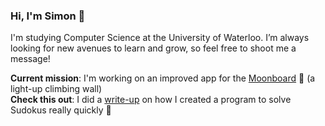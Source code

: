 ### Hi, I'm Simon 👋

I'm studying Computer Science at the University of Waterloo. I’m always looking for new avenues to learn and grow, so feel free to shoot me a message!

**Current mission**: I'm working on an improved app for the [Moonboard](https://moonboard.com/) 🌝 (a light-up climbing wall)  
**Check this out**: I did a [write-up](https://github.com/smchase/Sudoku-Solver#how-it-works) on how I created a program to solve Sudokus really quickly 🚀
